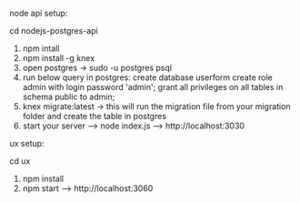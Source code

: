 node api setup:

cd nodejs-postgres-api

1. npm intall
2. npm install -g knex
3. open postgres -> sudo -u postgres psql
4. run below query in postgres: 
    create database userform
    create role admin with login password 'admin';
    grant all privileges on all tables in schema public to admin;
6. knex migrate:latest -> this will run the migration file from your migration folder and create the table in postgres
7. start your server --> node index.js --> http://localhost:3030

ux setup:

cd ux

1. npm install
2. npm start --> http://localhost:3060

